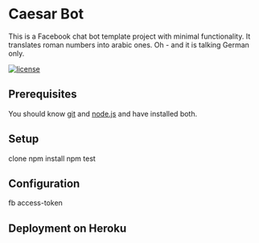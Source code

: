 # Caesar Bot

This is a Facebook chat bot template project with minimal functionality. It translates roman numbers into arabic ones. Oh - and it is talking German only. 

[![license](https://img.shields.io/github/license/mashape/apistatus.svg?maxAge=2592000?style=flat-square)](LICENSE.txt)

## Prerequisites
 
 You should know [git](https://git-scm.com/ "Git Homepage") and [node.js](https://nodejs.org/en/ "Get nodejs") and have 
 installed both.

## Setup
 
clone
npm install
npm test

## Configuration
 
 fb access-token
 


## Deployment on Heroku

